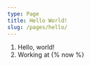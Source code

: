 ```yaml
---
type: Page
title: Hello World!
slug: /pages/hello/
---
```

1.  Hello, world!
1.  Working at {% now %}
